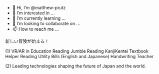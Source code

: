 - 👋 Hi, I’m @matthew-prutz
- 👀 I’m interested in ...
- 🌱 I’m currently learning ...
- 💞️ I’m looking to collaborate on ...
- 📫 How to reach me ...

新しい冒険が始まる！

(1) VR/AR in Education
      Reading Jumble
      Reading KanjiKentei Textbook Helper
      Reading Utility Bills (English and Japanese)
      Handwriting Teacher

(2) Leading technologies shaping the future of Japan and the world.



<!---
matthew-prutz/matthew-prutz is a ✨ special ✨ repository because its `README.md` (this file) appears on your GitHub profile.
You can click the Preview link to take a look at your changes.
--->
